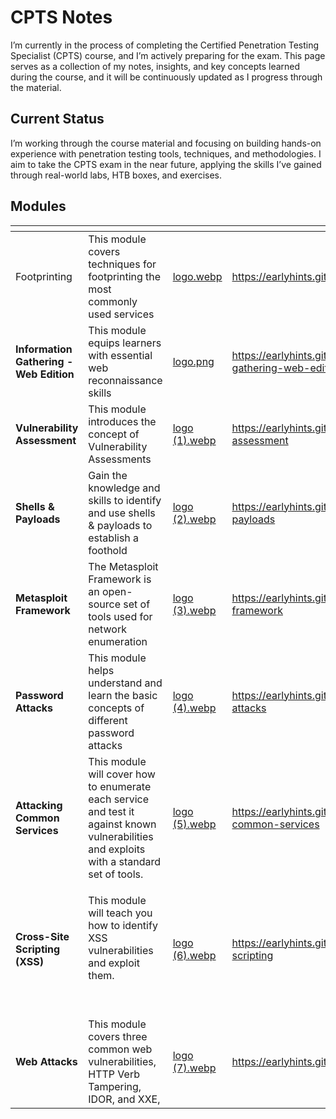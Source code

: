 # CPTS Notes

I’m currently in the process of completing the Certified Penetration Testing Specialist (CPTS) course, and I’m actively preparing for the exam. This page serves as a collection of my notes, insights, and key concepts learned during the course, and it will be continuously updated as I progress through the material.

## Current Status

I’m working through the course material and focusing on building hands-on experience with penetration testing tools, techniques, and methodologies. I aim to take the CPTS exam in the near future, applying the skills I’ve gained through real-world labs, HTB boxes, and exercises.

## Modules

<table data-view="cards"><thead><tr><th></th><th></th><th data-hidden data-card-cover data-type="files"></th><th data-hidden data-card-target data-type="content-ref"></th></tr></thead><tbody><tr><td>Footprinting</td><td>This module covers techniques for footprinting the most commonly used services</td><td><a href=".gitbook/assets/logo.webp">logo.webp</a></td><td><a href="https://earlyhints.github.io/CPTS/footprinting">https://earlyhints.github.io/CPTS/footprinting</a></td></tr><tr><td><strong>Information Gathering - Web Edition</strong></td><td>This module equips learners with essential web reconnaissance skills</td><td><a href=".gitbook/assets/logo.png">logo.png</a></td><td><a href="https://earlyhints.github.io/CPTS/information-gathering-web-edition">https://earlyhints.github.io/CPTS/information-gathering-web-edition</a></td></tr><tr><td><strong>Vulnerability Assessment</strong></td><td>This module introduces the concept of Vulnerability Assessments</td><td><a href=".gitbook/assets/logo (1).webp">logo (1).webp</a></td><td><a href="https://earlyhints.github.io/CPTS/vulnerability-assessment">https://earlyhints.github.io/CPTS/vulnerability-assessment</a></td></tr><tr><td><strong>Shells &#x26; Payloads</strong></td><td>Gain the knowledge and skills to identify and use shells &#x26; payloads to establish a foothold</td><td><a href=".gitbook/assets/logo (2).webp">logo (2).webp</a></td><td><a href="https://earlyhints.github.io/CPTS/shells-and-payloads">https://earlyhints.github.io/CPTS/shells-and-payloads</a></td></tr><tr><td><strong>Metasploit Framework</strong></td><td>The Metasploit Framework is an open-source set of tools used for network enumeration</td><td><a href=".gitbook/assets/logo (3).webp">logo (3).webp</a></td><td><a href="https://earlyhints.github.io/CPTS/metasploit-framework">https://earlyhints.github.io/CPTS/metasploit-framework</a></td></tr><tr><td><strong>Password Attacks</strong></td><td>This module helps understand and learn the basic concepts of different password attacks</td><td><a href=".gitbook/assets/logo (4).webp">logo (4).webp</a></td><td><a href="https://earlyhints.github.io/CPTS/password-attacks">https://earlyhints.github.io/CPTS/password-attacks</a></td></tr><tr><td><strong>Attacking Common Services</strong></td><td>This module will cover how to enumerate each service and test it against known vulnerabilities and exploits with a standard set of tools.</td><td><a href=".gitbook/assets/logo (5).webp">logo (5).webp</a></td><td><a href="https://earlyhints.github.io/CPTS/attacking-common-services">https://earlyhints.github.io/CPTS/attacking-common-services</a></td></tr><tr><td><strong>Cross-Site Scripting (XSS)</strong></td><td><p>This module will teach you how to identify XSS vulnerabilities and exploit them.</p><p><br></p></td><td><a href=".gitbook/assets/logo (6).webp">logo (6).webp</a></td><td><a href="https://earlyhints.github.io/CPTS/cross-site-scripting">https://earlyhints.github.io/CPTS/cross-site-scripting</a></td></tr><tr><td><strong>Web Attacks</strong></td><td>This module covers three common web vulnerabilities, HTTP Verb Tampering, IDOR, and XXE,</td><td><a href=".gitbook/assets/logo (7).webp">logo (7).webp</a></td><td><a href="https://earlyhints.github.io/CPTS/web-attacks">https://earlyhints.github.io/CPTS/web-attacks</a></td></tr></tbody></table>

